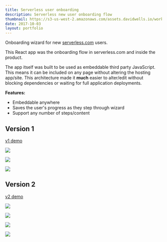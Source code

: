 ```yaml
---
title: Serverless user onboarding
description: Serverless new user onboarding flow
thumbnail: https://s3-us-west-2.amazonaws.com/assets.davidwells.io/work/serverless-onboarding-v2-thumb.jpg
date: 2017-10-03
layout: portfolio
---
```


Onboarding wizard for new [serverless.com](https://serverless.com) users.

This React app was the onboarding flow in serverless.com and inside the product.

The app itself was built to be used as embeddable third party JavaScript. This means it can be included on any page without altering the hosting app/site. This architecture made it **much** easier to alter/edit without blocking dependencies or waiting for full application deployments.

**Features:**

- Embeddable anywhere
- Saves the user's progress as they step through wizard
- Support any number of steps/content

## Version 1

[v1 demo](https://s3-us-west-2.amazonaws.com/assets.davidwells.io/demos/serverless/onboarding/v1/index.html#get-started)

<img src="https://s3-us-west-2.amazonaws.com/assets.davidwells.io/work/serverless-onboarding-v1-start.jpg
" />

<img src="https://s3-us-west-2.amazonaws.com/assets.davidwells.io/work/serverless-onboarding-v1-progress.jpg
" />

<img src="https://s3-us-west-2.amazonaws.com/assets.davidwells.io/work/serverless-onboarding-v1-end.jpg
" />

## Version 2

[v2 demo](http://serverless-onboarding.surge.sh/)

<img src="https://s3-us-west-2.amazonaws.com/assets.davidwells.io/work/serverless-onboarding-v2-start.jpg
" />

<img src="https://s3-us-west-2.amazonaws.com/assets.davidwells.io/work/serverless-onboarding-v2-start-menu.jpg
" />

<img src="https://s3-us-west-2.amazonaws.com/assets.davidwells.io/work/serverless-onboarding-v2-progress.jpg
" />

<img src="https://s3-us-west-2.amazonaws.com/assets.davidwells.io/work/serverless-onboarding-v2-end.jpg
" />
